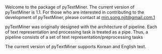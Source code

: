 Welcome to the package of pyTextMiner. The current version of pyTextMiner is 1.1.
For those who are interested in contributing to the development of pyTextMiner, please contact at min.song.njit@gmail.com.1

pyTextMiner was originally designed with the architecture of pipeline.
Each of text representation and processing task is treated as a pipe. Thus, a pipeline consists of a set of text representation/preprocessing tasks

The current version of pyTextMiner supports Korean and English text.
